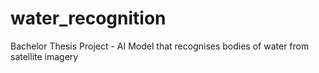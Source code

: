 # water_recognition
Bachelor Thesis Project - AI Model that recognises bodies of water from satellite imagery
